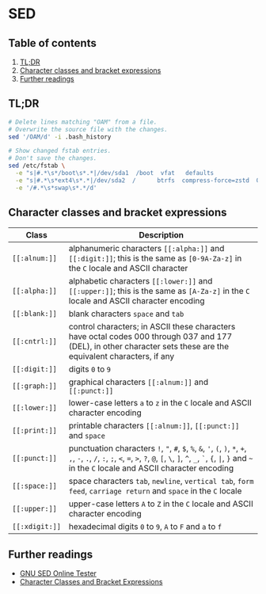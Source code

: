 # SED

## Table of contents <!-- omit in toc -->

1. [TL;DR](#tldr)
1. [Character classes and bracket expressions](#character-classes-and-bracket-expressions)
1. [Further readings](#further-readings)

## TL;DR

```sh
# Delete lines matching "OAM" from a file.
# Overwrite the source file with the changes.
sed '/OAM/d' -i .bash_history

# Show changed fstab entries.
# Don't save the changes.
sed /etc/fstab \
  -e "s|#.*\s*/boot\s*.*|/dev/sda1  /boot  vfat   defaults             0 0|" \
  -e "s|#.*\s*ext4\s*.*|/dev/sda2  /      btrfs  compress-force=zstd  0 0|" \
  -e '/#.*\s*swap\s*.*/d'
```

## Character classes and bracket expressions

| Class | Description |
| ----- | ----------- |
| `[[:alnum:]]`  | alphanumeric characters `[[:alpha:]]` and `[[:digit:]]`; this is the same as `[0-9A-Za-z]` in the `C` locale and ASCII character |
| `[[:alpha:]]`  | alphabetic characters `[[:lower:]]` and `[[:upper:]]`; this is the same as `[A-Za-z]` in the `C` locale and ASCII character encoding |
| `[[:blank:]]`  | blank characters `space` and `tab` |
| `[[:cntrl:]]`  | control characters; in ASCII these characters have octal codes 000 through 037 and 177 (DEL), in other character sets these are the equivalent characters, if any |
| `[[:digit:]]`  | digits `0` to `9` |
| `[[:graph:]]`  | graphical characters `[[:alnum:]]` and `[[:punct:]]` |
| `[[:lower:]]`  | lower-case letters `a` to `z` in the `C` locale and ASCII character encoding |
| `[[:print:]]`  | printable characters `[[:alnum:]]`, `[[:punct:]]` and `space` |
| `[[:punct:]]`  | punctuation characters `!`, `"`, `#`, `$`, `%`, `&`, `'`, `(`, `)`, `*`, `+`, `,`, `-`, `.`, `/`, `:`, `;`, `<`, `=`, `>`, `?`, `@`, `[`, `\`, `]`, `^`, `_`, `` ` ``, `{`, `\|`, `}` and `~` in the `C` locale and ASCII character encoding |
| `[[:space:]]`  | space characters `tab`, `newline`, `vertical tab`, `form feed`, `carriage return` and `space` in the `C` locale |
| `[[:upper:]]`  | upper-case letters `A` to `Z` in the `C` locale and ASCII character encoding |
| `[[:xdigit:]]` | hexadecimal digits `0` to `9`, `A` to `F` and `a` to `f` |

## Further readings

- [GNU SED Online Tester]
- [Character Classes and Bracket Expressions]

<!--
  References
  -->

<!-- Upstream -->
[character classes and bracket expressions]: https://www.gnu.org/software/sed/manual/html_node/Character-Classes-and-Bracket-Expressions.html

<!-- Others -->
[gnu sed online tester]: https://sed.js.org/
